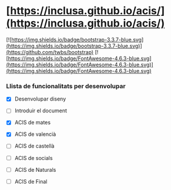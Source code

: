 # [https://inclusa.github.io/acis/](https://inclusa.github.io/acis/)

[![https://img.shields.io/badge/bootstrap-3.3.7-blue.svg](https://img.shields.io/badge/bootstrap-3.3.7-blue.svg)](https://github.com/twbs/bootstrap)
[![https://img.shields.io/badge/FontAwesome-4.6.3-blue.svg](https://img.shields.io/badge/FontAwesome-4.6.3-blue.svg)](https://img.shields.io/badge/FontAwesome-4.6.3-blue.svg)

### Llista de funcionalitats per desenvolupar

- [X] Desenvolupar diseny

- [ ] Introduir el document

- [X] ACIS de mates

- [X] ACIS de valencià

- [ ] ACIS de castellà

- [ ] ACIS de socials

- [ ] ACIS de Naturals

- [ ] ACIS de Final

